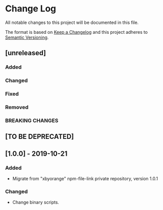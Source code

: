 # Change Log
All notable changes to this project will be documented in this file.

The format is based on [Keep a Changelog](http://keepachangelog.com/)
and this project adheres to [Semantic Versioning](http://semver.org/).

## [unreleased]
### Added
### Changed
### Fixed
### Removed
### BREAKING CHANGES

## [TO BE DEPRECATED]
 
## [1.0.0] - 2019-10-21
### Added
- Migrate from "xbyorange" npm-file-link private repository, version 1.0.1

### Changed
- Change binary scripts.